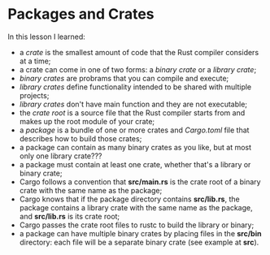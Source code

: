 # Packages and Crates

In this lesson I learned:
  - a *crate* is the smallest amount of code that the Rust compiler considers at a time;
  - a crate can come in one of two forms: a *binary crate* or a *library crate*;
  - *binary crates* are probrams that you can compile and execute;
  - *library crates* define functionality intended to be shared with multiple projects;
  - *library crates* don't have main function and they are not executable;
  - the *crate root* is a source file that the Rust compiler starts from and makes up the root module of your crate;
  - a *package* is a bundle of one or more crates and *Cargo.toml* file that describes how to build those crates;
  - a package can contain as many binary crates as you like, but at most only one library crate???
  - a package must contain at least one crate, whether that's a library or binary crate;
  - Cargo follows a convention that **src/main.rs** is the crate root of a binary crate with the same name as the package;
  - Cargo knows that if the package directory contains **src/lib.rs**, the package contains a library crate with the same name as the package, and **src/lib.rs** is its crate root;
  - Cargo passes the crate root files to rustc to build the library or binary;
  - a package can have multiple binary crates by placing files in the **src/bin** directory: each file will be a separate binary crate (see example at **src**).
